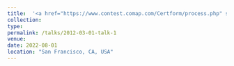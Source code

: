 ```yaml
---
title:  '<a href="https://www.contest.comap.com/Certform/process.php" style="color: teal;">1. “600 LIGHT YEAR" the 15th National University Student Social Practice and Science Contest on Energy Saving & Emission Reduction</a>'
collection: 
type:
permalink: /talks/2012-03-01-talk-1
venue: 
date: 2022-08-01
location: "San Francisco, CA, USA"
---
```



